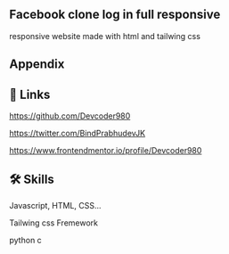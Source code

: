 
## Facebook clone log in full responsive

 responsive website made with html and tailwing css 
 

## Appendix



## 🔗 Links
https://github.com/Devcoder980

https://twitter.com/BindPrabhudevJK

https://www.frontendmentor.io/profile/Devcoder980
## 🛠 Skills
Javascript, HTML, CSS...

Tailwing css Fremework

python
c


